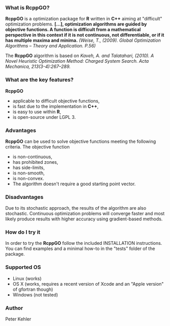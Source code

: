 ### What is RcppGO?
**RcppGO** is a optimization package for **R** written in **C++** aiming at "difficult" optimization problems. **[...], optimization algorithms are guided by objective functions. A function is difficult from a mathematical perspective in this context if it is not continuous, not differentiable, or if it has multiple maxima and minima.** _(Weise, T., (2009). Global Optimization Algorithms – Theory and Application. P.56)_ 

The **RcppGO** algorithm is based on _Kaveh, A. and Talatahari, (2010). A Novel Heuristic Optimization Method: Charged System Search. Acta Mechanica, 213(3-4):267–289._

### What are the key features?
**RcppGO** 
* applicable to difficult objective functions,
* is fast due to the implementation in **C++**,
* is easy to use within **R**,
* is open-source under LGPL 3.

### Advantages
**RcppGO** can be used to solve objective functions meeting the following criteria. The objective function
* is non-continuous, 
* has prohibited zones,
* has side-limits,
* is non-smooth,
* is non-convex.  
* The algorithm doesn't require a good starting point vector. 

### Disadvantages
Due to its stochastic approach, the results of the algorithm are also stochastic. Continuous optimization problems will converge faster and most likely produce results with higher accuracy using gradient-based methods. 

### How do I try it 
In order to try the **RcppGO** follow the included INSTALLATION instructions. You can find examples and a minimal how-to in the "tests" folder of the package.

### Supported OS
* Linux (works)
* OS X (works, requires a recent version of Xcode and an "Apple version" of gfortran though) 
* Windows (not tested)

### Author
Peter Kehler
